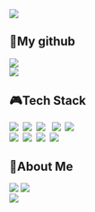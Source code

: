 <div>
	<img src="https://capsule-render.vercel.app/api?type=waving&color=auto&height=200&section=header&text=Hi%20there!👋%20I'm%20SeongMi&fontSize=50" />	
</div>

<div>
	<h2>👾My github</h2>
	<img src="https://github-readme-stats.vercel.app/api/top-langs/?username=hiseongmi&layout=compact"><br>
	<img src="https://github-readme-stats.vercel.app/api?username=hiseongmi&show_icons=true">
</div>

<h2>🎮Tech Stack</h2>
<p>
  <img src="https://img.shields.io/badge/Python-3776AB?style=for-the-badge&logo=Python&logoColor=white"></a>&nbsp 
  <img src="https://img.shields.io/badge/React-61DAFB?style=for-the-badge&logo=React&logoColor=white"></a>&nbsp
  <img src="https://img.shields.io/badge/vue.js-4FC08D?style=for-the-badge&logo=vue.js&logoColor=white"> &nbsp
  <img src="https://img.shields.io/badge/JavaScript-F7DF1E?style=for-the-badge&logo=JavaScript&logoColor=white"></a>&nbsp 
  <img src="https://img.shields.io/badge/MySQL-4479A1?style=for-the-badge&logo=MySQL&logoColor=white">&nbsp <br>
  <img src="https://img.shields.io/badge/CSS3-1572B6?style=for-the-badge&logo=CSS3&logoColor=white">&nbsp
  <img src="https://img.shields.io/badge/flutter-02569B?style=for-the-badge&logo=flutter&logoColor=white">&nbsp
  <img src="https://img.shields.io/badge/github-181717?style=for-the-badge&logo=github&logoColor=white">&nbsp
  <img src="https://img.shields.io/badge/typescript-007ACC.svg?style=for-the-badge&logo=typescript&logoColor=white" />&nbsp
</p>
<div>
	<h2>🌈About Me</h2>
	<a href="https://velog.io/@hisungmi/posts"><img src="https://img.shields.io/badge/velog-000000?style=flat-square&logo=Velog&logoColor=white"/></a>
	<a href="https://hisungmi.tistory.com/"><img src="https://img.shields.io/badge/tistory-FE5F50?style=flat-square&logo=tistory&logoColor=white"/></a>

</div>
<div>
	<img src="https://capsule-render.vercel.app/api?type=waving&color=auto&height=150&section=footer" />
</div>
